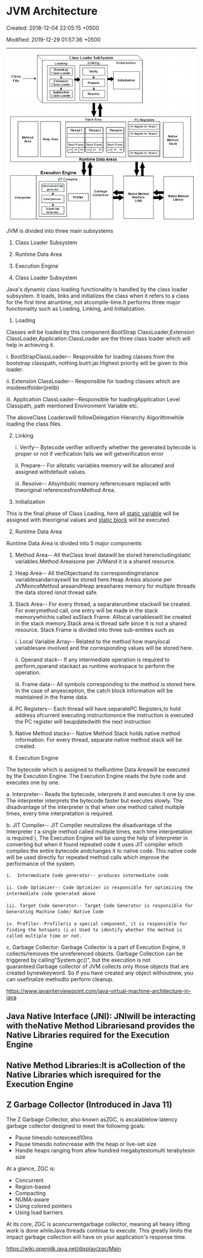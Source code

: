 # JVM Architecture

Created: 2018-12-04 22:05:15 +0500

Modified: 2019-12-29 01:57:36 +0500

---

![image](media/JVM-Architecture-image1.png)

JVM is divided into three main subsystems

1. Class Loader Subsystem

2. Runtime Data Area

3. Execution Engine

1. Class Loader Subsystem

Java's dynamic class loading functionality is handled by the class loader subsystem. It loads, links and initializes the class when it refers to a class for the first time atruntime, not atcompile-time.It performs three major functionality such as Loading, Linking, and Initialization.

1. Loading

Classes will be loaded by this component.BootStrap ClassLoader,Extension ClassLoader,Application ClassLoader are the three class loader which will help in achieving it.

i.  BootStrapClassLoader-- Responsible for loading classes from the bootstrap classpath, nothing butrt.jar.Highest priority will be given to this loader.

ii. Extension ClassLoader-- Responsible for loading classes which are insideextfolder(jrelib)

iii. Application ClassLoader--Responsible for loadingApplication Level Classpath, path mentioned Environment Variable etc.

The aboveClass Loaderswill followDelegation Hierarchy Algorithmwhile loading the class files.

2. Linking

    i.  Verify-- Bytecode verifier willverify whether the generated bytecode is proper or not if verification fails we will getverification error

    ii. Prepare-- For allstatic variables memory will be allocated and assigned withdefault values.

    iii. Resolve-- Allsymbolic memory referencesare replaced with theoriginal referencesfromMethod Area.

3. Initialization

This is the final phase of Class Loading, here all [static variable](https://www.javainterviewpoint.com/use-of-static-keyword-in-java/) will be assigned with theoriginal values and [static block](https://www.javainterviewpoint.com/java-static-import/) will be executed.

2. Runtime Data Area

Runtime Data Area is divided into 5 major components

1. Method Area-- All theClass level datawill be stored hereincludingstatic variables.Method Areaisone per JVMand it is a shared resource.

2. Heap Area-- All theObjectsand its correspondinginstance variablesandarrayswill be stored here.Heap Areais alsoone per JVMsinceMethod areaandHeap areashares memory for multiple threads the data stored isnot thread safe.

3. Stack Area-- For every thread, a separateruntime stackwill be created. For everymethod call, one entry will be made in the stack memorywhichis called asStack Frame. Alllocal variableswill be created in the stack memory.Stack area is thread safe since it is not a shared resource. Stack Frame is divided into three sub-entities such as

    i.  Local Variable Array-- Related to the method how manylocal variablesare involved and the corresponding values will be stored here.

    ii. Operand stack-- If any intermediate operation is required to perform,operand stackact as runtime workspace to perform the operation.

    iii. Frame data-- All symbols corresponding to the method is stored here. In the case of anyexception, the catch block information will be maintained in the frame data.

4. PC Registers-- Each thread will have separatePC Registers,to hold address ofcurrent executing instructiononce the instruction is executed the PC register will beupdatedwith the next instruction

5. Native Method stacks-- Native Method Stack holds native method information. For every thread, separate native method stack will be created.

3. Execution Engine

The bytecode which is assigned to theRuntime Data Areawill be executed by the Execution Engine. The Execution Engine reads the byte code and executes one by one.

a.  Interpreter-- Reads the bytecode, interprets it and executes it one by one. The interpreter interprets the bytecode faster but executes slowly. The disadvantage of the interpreter is that when one method called multiple times, every time interpretation is required.

b.  JIT Compiler-- JIT Compiler neutralizes the disadvantage of the Interpreter ( a single method called multiple times, each time interpretation is required ), The Execution Engine will be using the help of Interpreter in converting but when it found repeated code it uses JIT compiler which compiles the entire bytecode andchanges it to native code. This native code will be used directly for repeated method calls which improve the performance of the system.

    i.  Intermediate Code generator-- produces intermediate code

    ii. Code Optimizer-- Code Optimizer is responsible for optimizing the intermediate code generated above

    iii. Target Code Generator-- Target Code Generator is responsible for Generating Machine Code/ Native Code

    iv. Profiler--Profileris a special component, it is responsible for finding the hotspots (i.e) Used to identify whether the method is called multiple time or not.

c.  Garbage Collector: Garbage Collector is a part of Execution Engine, it collects/removes the unreferenced objects. Garbage Collection can be triggered by calling"System.gc()", but the execution is not guaranteed.Garbage collector of JVM collects only those objects that are created bynewkeyword. So if you have created any object withoutnew, you can usefinalize methodto perform cleanup.

<https://www.javainterviewpoint.com/java-virtual-machine-architecture-in-java>

## Java Native Interface (JNI): JNIwill be interacting with theNative Method Librariesand provides the Native Libraries required for the Execution Engine

## Native Method Libraries:It is aCollection of the Native Libraries which isrequired for the Execution Engine

## Z Garbage Collector (Introduced in Java 11)

The Z Garbage Collector, also known asZGC, is ascalablelow latency garbage collector designed to meet the following goals:

- Pause timesdo notexceed10ms
- Pause timesdo notincrease with the heap or live-set size
- Handle heaps ranging from afew hundred megabytestomulti terabytesin size

At a glance, ZGC is:

- Concurrent
- Region-based
- Compacting
- NUMA-aware
- Using colored pointers
- Using load barriers

At its core, ZGC is aconcurrentgarbage collector, meaning all heavy lifting work is done whileJava threads continue to execute. This greatly limits the impact garbage collection will have on your application's response time.

<https://wiki.openjdk.java.net/display/zgc/Main>
